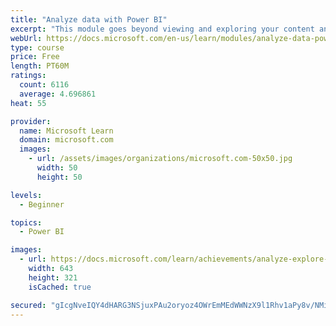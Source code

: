 ```yaml
---
title: "Analyze data with Power BI"
excerpt: "This module goes beyond viewing and exploring your content and explains how to interact with it by working with reports and dashboards to uncover and share new business insights."
webUrl: https://docs.microsoft.com/en-us/learn/modules/analyze-data-power-bi/
type: course
price: Free
length: PT60M
ratings:
  count: 6116
  average: 4.696861
heat: 55

provider:
  name: Microsoft Learn
  domain: microsoft.com
  images:
    - url: /assets/images/organizations/microsoft.com-50x50.jpg
      width: 50
      height: 50

levels:
  - Beginner

topics:
  - Power BI

images:
  - url: https://docs.microsoft.com/learn/achievements/analyze-explore-data-power-bi-social.png
    width: 643
    height: 321
    isCached: true

secured: "gIcgNveIQY4dHARG3NSjuxPAu2oryoz4OWrEmMEdWWNzX9l1Rhv1aPy8v/NMi4ehMU0wasDr+5D38j6jyEVvPEATK3Gdxec72nE8+mlbAV/vKjUYHqEaKsfWFufC3dUnlMswyx7d4gEDDTuLpGoRA3cuLnSlHW0JQ6dlSkU3KGhCv62nXJxVVOJ5wzQlvzj+pdgqVWq4tePOaXWm1LRLaygtULZmXmhOcuu1UzIHMLU55wOqvlVDnyTbSOqltbmqHf6eF5Lt+vdMKGeEbV1DOlXyndldpqxBHG+BC6iB7fLdm5aguM4q1ADHjUAJEr9ss8Wo/6V3Pp/w9IZZsZkh72aCrqTQWOczzXLWEfzP8vAI2G8AgLnd1RHJX1ZpD7NeVVtP1ft/Zhe7+YGF6ZL6eOeoDlcpHMgtBtXE1Eg7/gU=;FGdWX1PrF0dOJjlGiGod6A=="
---
```



